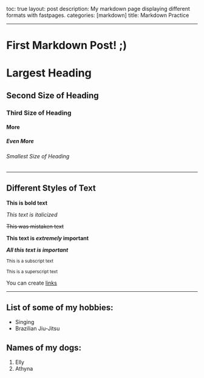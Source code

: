 toc: true
layout: post
description: My markdown page displaying different formats with fastpages.
categories: [markdown]
title: Markdown Practice

---

# First Markdown Post! ;)

   

# Largest Heading
## Second Size of Heading
### Third Size of Heading
####  More
##### Even More
###### Smallest Size of Heading


---


## Different Styles of Text
**This is bold text**

*This text is italicized*

~~This was mistaken text~~

**This text is _extremely_ important**

***All this text is important***

<sub>This is a subscript text</sub>

<sup>This is a superscript text</sup>

You can create [links](https://jesa06.github.io/andafp/)


---

## List of some of my hobbies:

- Singing
- Brazilian Jiu-Jitsu

## Names of my dogs:

1. Elly
1. Athyna


